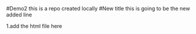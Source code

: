 #Demo2
this is a repo created locally
#New title 
this is going to be the new added line 

1.add the html file here
